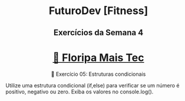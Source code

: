 <h1 align="center"> FuturoDev [Fitness] </h1>

<h2 align="center"> Exercícios da Semana 4</h2>

<h1 align="center">
    <a href="https://floripamaistec.pmf.sc.gov.br/">🔗 Floripa Mais Tec</a>
</h1>
<p align="center">🚀 Exercício 05: Estruturas condicionais</p>

<p>Utilize uma estrutura condicional (if,else) para verificar se um número é positivo, negativo ou zero. Exiba os valores no console.log().</p>

